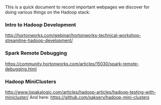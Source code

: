 This is a quick document to record important webpages we discover for doing various things on the Hadoop stack:


### Intro to Hadoop Development
http://hortonworks.com/webinar/hortonworks-technical-workshop-streamline-hadoop-development/

### Spark Remote Debugging

https://community.hortonworks.com/articles/15030/spark-remote-debugging.html

### Hadoop MiniClusters
http://www.lopakalogic.com/articles/hadoop-articles/hadoop-testing-with-minicluster/
And here:
https://github.com/sakserv/hadoop-mini-clusters
